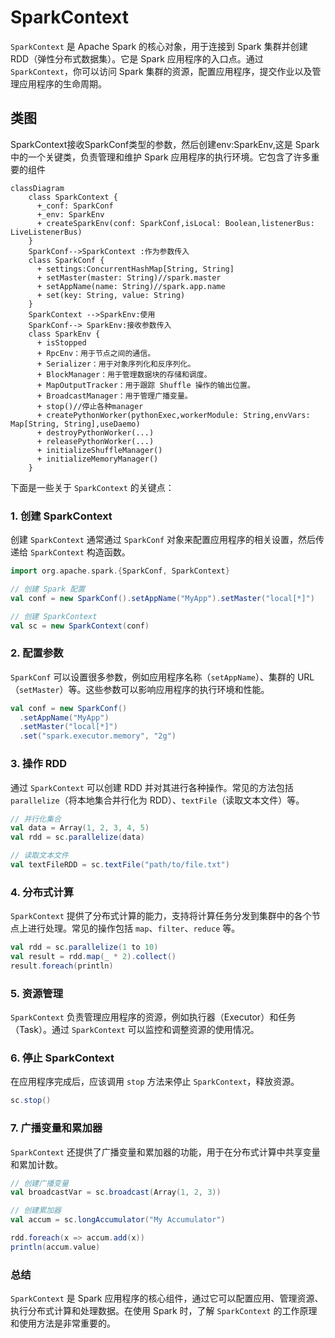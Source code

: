 # SparkContext

`SparkContext` 是 Apache Spark 的核心对象，用于连接到 Spark 集群并创建 RDD（弹性分布式数据集）。它是 Spark 应用程序的入口点。通过 `SparkContext`，你可以访问 Spark 集群的资源，配置应用程序，提交作业以及管理应用程序的生命周期。

## 类图

SparkContext接收SparkConf类型的参数，然后创建env:SparkEnv,这是 Spark 中的一个关键类，负责管理和维护 Spark 应用程序的执行环境。它包含了许多重要的组件

```mermaid
classDiagram
    class SparkContext {
      +_conf: SparkConf
      +_env: SparkEnv
      + createSparkEnv(conf: SparkConf,isLocal: Boolean,listenerBus: LiveListenerBus)
    }
    SparkConf-->SparkContext :作为参数传入
    class SparkConf {
      + settings:ConcurrentHashMap[String, String]
      + setMaster(master: String)//spark.master
      + setAppName(name: String)//spark.app.name
      + set(key: String, value: String)
    }
    SparkContext -->SparkEnv:使用
    SparkConf--> SparkEnv:接收参数传入
    class SparkEnv {
      + isStopped
      + RpcEnv：用于节点之间的通信。
      + Serializer：用于对象序列化和反序列化。
      + BlockManager：用于管理数据块的存储和调度。
      + MapOutputTracker：用于跟踪 Shuffle 操作的输出位置。
      + BroadcastManager：用于管理广播变量。
      + stop()//停止各种manager
      + createPythonWorker(pythonExec,workerModule: String,envVars: Map[String, String],useDaemo)
      + destroyPythonWorker(...)
      + releasePythonWorker(...)
      + initializeShuffleManager()
      + initializeMemoryManager()
    }
```

下面是一些关于 `SparkContext` 的关键点：

### 1. 创建 SparkContext

创建 `SparkContext` 通常通过 `SparkConf` 对象来配置应用程序的相关设置，然后传递给 `SparkContext` 构造函数。

```scala
import org.apache.spark.{SparkConf, SparkContext}

// 创建 Spark 配置
val conf = new SparkConf().setAppName("MyApp").setMaster("local[*]")

// 创建 SparkContext
val sc = new SparkContext(conf)
```

### 2. 配置参数

`SparkConf` 可以设置很多参数，例如应用程序名称（`setAppName`）、集群的 URL（`setMaster`）等。这些参数可以影响应用程序的执行环境和性能。

```scala
val conf = new SparkConf()
  .setAppName("MyApp")
  .setMaster("local[*]")
  .set("spark.executor.memory", "2g")
```

### 3. 操作 RDD

通过 `SparkContext` 可以创建 RDD 并对其进行各种操作。常见的方法包括 `parallelize`（将本地集合并行化为 RDD）、`textFile`（读取文本文件）等。

```scala
// 并行化集合
val data = Array(1, 2, 3, 4, 5)
val rdd = sc.parallelize(data)

// 读取文本文件
val textFileRDD = sc.textFile("path/to/file.txt")
```

### 4. 分布式计算

`SparkContext` 提供了分布式计算的能力，支持将计算任务分发到集群中的各个节点上进行处理。常见的操作包括 `map`、`filter`、`reduce` 等。

```scala
val rdd = sc.parallelize(1 to 10)
val result = rdd.map(_ * 2).collect()
result.foreach(println)
```

### 5. 资源管理

`SparkContext` 负责管理应用程序的资源，例如执行器（Executor）和任务（Task）。通过 `SparkContext` 可以监控和调整资源的使用情况。

### 6. 停止 SparkContext

在应用程序完成后，应该调用 `stop` 方法来停止 `SparkContext`，释放资源。

```scala
sc.stop()
```

### 7. 广播变量和累加器

`SparkContext` 还提供了广播变量和累加器的功能，用于在分布式计算中共享变量和累加计数。

```scala
// 创建广播变量
val broadcastVar = sc.broadcast(Array(1, 2, 3))

// 创建累加器
val accum = sc.longAccumulator("My Accumulator")

rdd.foreach(x => accum.add(x))
println(accum.value)
```

### 总结

`SparkContext` 是 Spark 应用程序的核心组件，通过它可以配置应用、管理资源、执行分布式计算和处理数据。在使用 Spark 时，了解 `SparkContext` 的工作原理和使用方法是非常重要的。
